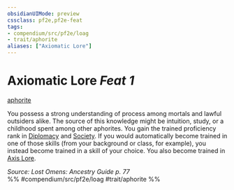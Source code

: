 ```yaml
---
obsidianUIMode: preview
cssclass: pf2e,pf2e-feat
tags:
- compendium/src/pf2e/loag
- trait/aphorite
aliases: ["Axiomatic Lore"]
---
```

# Axiomatic Lore  *Feat 1*  
[aphorite](../../rules/traits/aphorite-loag.md)  


You possess a strong understanding of process among mortals and lawful outsiders alike. The source of this knowledge might be intuition, study, or a childhood spent among other aphorites. You gain the trained proficiency rank in [Diplomacy](../skills.md#Diplomacy) and [Society](../skills.md#Society). If you would automatically become trained in one of those skills (from your background or class, for example), you instead become trained in a skill of your choice. You also become trained in [Axis Lore](../skills.md#Lore).

*Source: Lost Omens: Ancestry Guide p. 77*  
%% #compendium/src/pf2e/loag #trait/aphorite %%
